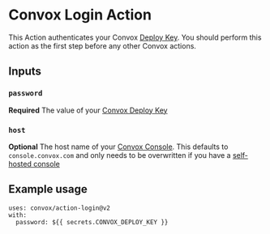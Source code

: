 # Convox Login Action
This Action authenticates your Convox [Deploy Key](https://docs.convox.com/console/deploy-keys). You should perform this action as the first step before any other Convox actions.

## Inputs
### `password`
**Required** The value of your [Convox Deploy Key](https://docs.convox.com/console/deploy-keys)
### `host`
**Optional** The host name of your [Convox Console](https://docs.convox.com/introduction/console). This defaults to `console.convox.com` and only needs to be overwritten if you have a [self-hosted console](https://docs.convox.com/reference/hipaa-compliance#run-a-private-convox-console)

## Example usage
```
uses: convox/action-login@v2
with:
  password: ${{ secrets.CONVOX_DEPLOY_KEY }}
```
